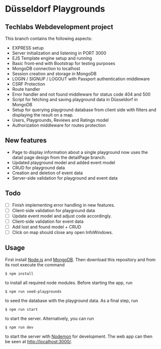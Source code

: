 # Düsseldorf Playgrounds

## Techlabs Webdevelopment project

This branch contains the following aspects:

- EXPRESS setup
- Server initialization and listening in PORT 3000
- EJS Template engine setup and running
- Basic front-end with Bootstrap for testing purposes
- MongoDB connection to localhost
- Session creation and storage in MongoDB
- LOGIN / SIGNUP / LOGOUT with Passport authentication middleware
- CSRF Protection
- Route handler
- Error handler and not found middleware for status code 404 and 500
- Script for fetching and saving playground data in Düsseldorf in MongoDB
- Setup for querying playground database from client side with filters and displaying the result on a map.
- Users, Playgrounds, Reviews and Ratings model
- Authorization middleware for routes protection

## New features
- Page to display information about a single playground now uses the datail page design from the detailPage branch.
- Updated playground model and added event model
- CRUD for playground data
- Creation and deletion of event data
- Server-side validation for playground and event data

 ## Todo
 - [ ] Finish implementing error handling in new features.
 - [ ] Client-side validation for playground data
 - [ ] Update event model and adjust code accordingly.
 - [ ] Client-side validation for event data
 - [ ] Add lost and found model + CRUD
 - [ ] Click on map should close any open InfoWindows.

## Usage
First install [Node.js](http://nodejs.org/) and [MongoDB](https://docs.mongodb.com/manual/installation/). Then download this repository and from its root execute the command

    $ npm install

to install all required node modules. Before starting the app, run

    $ npm run seed-playgrounds

to seed the database with the playground data. As a final step, run 

    $ npm run start

to start the server. Alternatively, you can run

    $ npm run dev

 to start the server with [Nodemon](https://www.npmjs.com/package/nodemon) for development. The web app can then be seen at [http://localhost:3000/](http://localhost:3000/).

